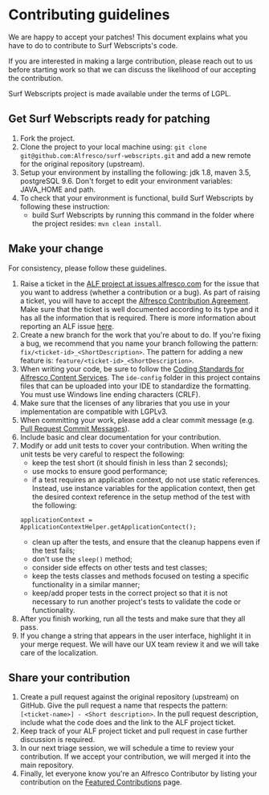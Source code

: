 # Contributing guidelines

We are happy to accept your patches! This document explains what you have to do to contribute to Surf Webscripts's code.

If you are interested in making a large contribution, please reach out to us before starting work so that we can discuss the likelihood of our accepting the contribution.

Surf Webscripts project is made available under the terms of LGPL.

## Get Surf Webscripts ready for patching
1. Fork the project.
2. Clone the project to your local machine using: `git clone git@github.com:Alfresco/surf-webscripts.git` and add a new remote for the original repository (upstream).
3. Setup your environment by installing the following: jdk 1.8, maven 3.5, postgreSQL 9.6. Don't forget to edit your environment variables: JAVA_HOME and path.
4. To check that your environment is functional, build Surf Webscripts by following these instruction:
    * build Surf Webscripts by running this command in the folder where the project resides: `mvn clean install`.
	
## Make your change
For consistency, please follow these guidelines.

1. Raise a ticket in the [ALF project at issues.alfresco.com](https://issues.alfresco.com/jira/projects/ALF/issues/ALF-21766?filter=allopenissues) for the issue that you want to address (whether a contribution or a bug). As part of raising a ticket, you will have to accept the [Alfresco Contribution Agreement](https://community.alfresco.com/docs/DOC-7070-alfresco-contribution-agreement). Make sure that the ticket is well documented according to its type and it has all the information that is required. There is more information about reporting an ALF issue [here](https://community.alfresco.com/docs/DOC-6263-reporting-an-issue).
2. Create a new branch for the work that you're about to do. If you're fixing a bug, we recommend that you name your branch following the pattern: `fix/<ticket-id>_<ShortDescription>`. The pattern for adding a new feature is: `feature/<ticket-id>_<ShortDescription>`.
3. When writing your code, be sure to follow the [Coding Standards for Alfresco Content Services](https://community.alfresco.com/docs/DOC-4658-coding-standards). The `ide-config` folder in this project contains files that can be uploaded into your IDE to standardize the formatting. You must use Windows line ending characters (CRLF).
4. Make sure that the licenses of any libraries that you use in your implementation are compatible with LGPLv3.
5. When committing your work, please add a clear commit message (e.g. [Pull Request Commit Messages](https://community.alfresco.com/docs/DOC-6269-submitting-contributions#jive_content_id_Pull_Request_Commit_Messages)).
6. Include basic and clear documentation for your contribution.
7. Modify or add unit tests to cover your contribution. When writing the unit tests be very careful to respect the following:
    * keep the test short (it should finish in less than 2 seconds);
    * use mocks to ensure good performance;
    * if a test requires an application context, do not use static references. Instead, use instance variables for the application context, then get the desired context reference in the setup method of the test with the following:<br />
    ``` 
    applicationContext = ApplicationContextHelper.getApplicationContect();
    ```
    * clean up after the tests, and ensure that the cleanup happens even if the test fails;
    * don't use the `sleep()` method;
    * consider side effects on other tests and test classes;
    * keep the tests classes and methods focused on testing a specific functionality in a similar manner;
    * keep/add proper tests in the correct project so that it is not necessary to run another project's tests to validate the code or functionality.
8. After you finish working, run all the tests and make sure that they all pass.
9. If you change a string that appears in the user interface, highlight it in your merge request. We will have our UX team review it and we will take care of the localization.


## Share your contribution
1. Create a pull request against the original repository (upstream) on GitHub. Give the pull request a name that respects the pattern: `[<ticket-name>] - <Short description>`. In the pull request description, include what the code does and the link to the ALF project ticket.
2. Keep track of your ALF project ticket and pull request in case further discussion is required.
3. In our next triage session, we will schedule a time to review your contribution. If we accept your contribution, we will merged it into the main repository.
4. Finally, let everyone know you're an Alfresco Contributor by listing your contribution on the [Featured Contributions](https://community.alfresco.com/docs/DOC-5279-featured-contributions) page.